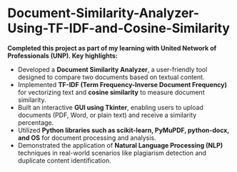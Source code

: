 # Document-Similarity-Analyzer-Using-TF-IDF-and-Cosine-Similarity


**Completed this project as part of my learning with United Network of Professionals (UNP). Key highlights:**  

- Developed a **Document Similarity Analyzer**, a user-friendly tool designed to compare two documents based on textual content.  
- Implemented **TF-IDF (Term Frequency-Inverse Document Frequency)** for vectorizing text and **cosine similarity** to measure document similarity.  
- Built an interactive **GUI using Tkinter**, enabling users to upload documents (PDF, Word, or plain text) and receive a similarity percentage.  
- Utilized **Python libraries such as scikit-learn, PyMuPDF, python-docx, and OS** for document processing and analysis.  
- Demonstrated the application of **Natural Language Processing (NLP)** techniques in real-world scenarios like plagiarism detection and duplicate content identification.  
